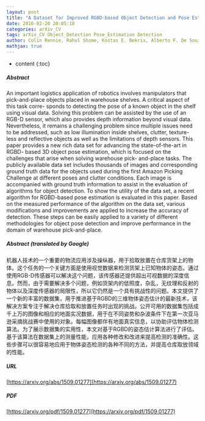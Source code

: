 ```yaml
---
layout: post
title: "A Dataset for Improved RGBD-based Object Detection and Pose Estimation for Warehouse Pick-and-Place"
date: 2016-02-20 20:05:18
categories: arXiv_CV
tags: arXiv_CV Object_Detection Pose_Estimation Detection
author: Colin Rennie, Rahul Shome, Kostas E. Bekris, Alberto F. De Souza
mathjax: true
---
```


* content
{:toc}

##### Abstract
An important logistics application of robotics involves manipulators that pick-and-place objects placed in warehouse shelves. A critical aspect of this task corre- sponds to detecting the pose of a known object in the shelf using visual data. Solving this problem can be assisted by the use of an RGB-D sensor, which also provides depth information beyond visual data. Nevertheless, it remains a challenging problem since multiple issues need to be addressed, such as low illumination inside shelves, clutter, texture-less and reflective objects as well as the limitations of depth sensors. This paper provides a new rich data set for advancing the state-of-the-art in RGBD- based 3D object pose estimation, which is focused on the challenges that arise when solving warehouse pick- and-place tasks. The publicly available data set includes thousands of images and corresponding ground truth data for the objects used during the first Amazon Picking Challenge at different poses and clutter conditions. Each image is accompanied with ground truth information to assist in the evaluation of algorithms for object detection. To show the utility of the data set, a recent algorithm for RGBD-based pose estimation is evaluated in this paper. Based on the measured performance of the algorithm on the data set, various modifications and improvements are applied to increase the accuracy of detection. These steps can be easily applied to a variety of different methodologies for object pose detection and improve performance in the domain of warehouse pick-and-place.

##### Abstract (translated by Google)
机器人技术的一个重要的物流应用涉及操纵器，用于拾取放置在仓库货架上的物体。这个任务的一个关键方面是使用视觉数据来检测货架上已知物体的姿态。通过使用RGB-D传感器可以解决这个问题，该传感器还提供超出可视数据的深度信息。然而，由于需要解决多个问题，例如货架内的低照度，杂乱，无纹理和反射的物体以及深度传感器的局限性，所以它仍然是一个具有挑战性的问题。本文提供了一个新的丰富的数据集，用于推进基于RGBD的三维物体姿态估计的最新技术，该解决方案专注于解决仓库拾取和放置任务时出现的挑战。公开可用的数据集包括成千上万的图像和相应的地面实况数据，用于在不同姿势和杂波条件下在第一次亚马逊采摘挑战赛中使用的对象。每幅图像都伴有地面真实信息，以协助评估物体检测算法。为了展示数据集的实用性，本文对基于RGBD的姿态估计算法进行了评估。基于该算法在数据集上的测量性能，应用各种修改和改进来提高检测的准确性。这些步骤可以很容易地应用于物体姿态检测的各种不同的方法，并提高仓库取放领域的性能。

##### URL
[https://arxiv.org/abs/1509.01277](https://arxiv.org/abs/1509.01277)

##### PDF
[https://arxiv.org/pdf/1509.01277](https://arxiv.org/pdf/1509.01277)


